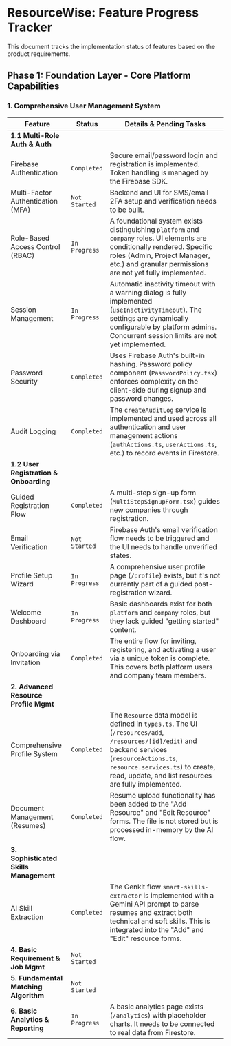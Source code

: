 # ResourceWise: Feature Progress Tracker

This document tracks the implementation status of features based on the product requirements.

## Phase 1: Foundation Layer - Core Platform Capabilities

### 1. Comprehensive User Management System

| Feature                                   | Status        | Details & Pending Tasks                                                                                                                                                                                                                             |
| ----------------------------------------- | ------------- | --------------------------------------------------------------------------------------------------------------------------------------------------------------------------------------------------------------------------------------------------- |
| **1.1 Multi-Role Auth & Auth**            |               |                                                                                                                                                                                                                                                         |
| Firebase Authentication                   | `Completed`   | Secure email/password login and registration is implemented. Token handling is managed by the Firebase SDK.                                                                                                                                         |
| Multi-Factor Authentication (MFA)         | `Not Started` | Backend and UI for SMS/email 2FA setup and verification needs to be built.                                                                                                                                                                          |
| Role-Based Access Control (RBAC)          | `In Progress` | A foundational system exists distinguishing `platform` and `company` roles. UI elements are conditionally rendered. Specific roles (Admin, Project Manager, etc.) and granular permissions are not yet fully implemented.                               |
| Session Management                        | `In Progress` | Automatic inactivity timeout with a warning dialog is fully implemented (`useInactivityTimeout`). The settings are dynamically configurable by platform admins. Concurrent session limits are not yet implemented.                                     |
| Password Security                         | `Completed`   | Uses Firebase Auth's built-in hashing. Password policy component (`PasswordPolicy.tsx`) enforces complexity on the client-side during signup and password changes.                                                                                     |
| Audit Logging                             | `Completed`   | The `createAuditLog` service is implemented and used across all authentication and user management actions (`authActions.ts`, `userActions.ts`, etc.) to record events in Firestore.                                                                |
| **1.2 User Registration & Onboarding**    |               |                                                                                                                                                                                                                                                         |
| Guided Registration Flow                  | `Completed`   | A multi-step sign-up form (`MultiStepSignupForm.tsx`) guides new companies through registration.                                                                                                                                                      |
| Email Verification                        | `Not Started` | Firebase Auth's email verification flow needs to be triggered and the UI needs to handle unverified states.                                                                                                                                           |
| Profile Setup Wizard                      | `In Progress` | A comprehensive user profile page (`/profile`) exists, but it's not currently part of a guided post-registration wizard.                                                                                                                            |
| Welcome Dashboard                         | `In Progress` | Basic dashboards exist for both `platform` and `company` roles, but they lack guided "getting started" content.                                                                                                                                   |
| Onboarding via Invitation                 | `Completed`   | The entire flow for inviting, registering, and activating a user via a unique token is complete. This covers both platform users and company team members.                                                                                             |
| **2. Advanced Resource Profile Mgmt**     |               |                                                                                                                                                                                                                                                         |
| Comprehensive Profile System              | `Completed`   | The `Resource` data model is defined in `types.ts`. The UI (`/resources/add`, `/resources/[id]/edit`) and backend services (`resourceActions.ts`, `resource.services.ts`) to create, read, update, and list resources are fully implemented.           |
| Document Management (Resumes)             | `Completed`   | Resume upload functionality has been added to the "Add Resource" and "Edit Resource" forms. The file is not stored but is processed in-memory by the AI flow.                                                                                          |
| **3. Sophisticated Skills Management**    |               |                                                                                                                                                                                                                                                         |
| AI Skill Extraction                       | `Completed`   | The Genkit flow `smart-skills-extractor` is implemented with a Gemini API prompt to parse resumes and extract both technical and soft skills. This is integrated into the "Add" and "Edit" resource forms.                                            |
| **4. Basic Requirement & Job Mgmt**       | `Not Started` |                                                                                                                                                                                                                                                         |
| **5. Fundamental Matching Algorithm**     | `Not Started` |                                                                                                                                                                                                                                                         |
| **6. Basic Analytics & Reporting**        | `In Progress` | A basic analytics page exists (`/analytics`) with placeholder charts. It needs to be connected to real data from Firestore.                                                                                                                            |
